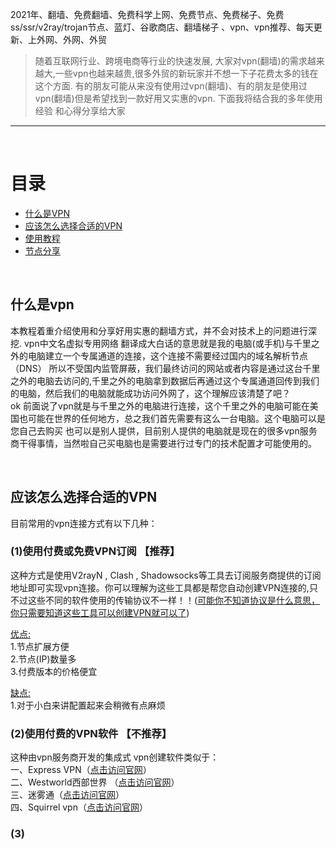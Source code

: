 2021年、翻墙、免费翻墙、免费科学上网、免费节点、免费梯子、免费ss/ssr/v2ray/trojan节点、蓝灯、谷歌商店、翻墙梯子 、vpn、vpn推荐、每天更新、上外网、外网、外贸

>随着互联网行业、跨境电商等行业的快速发展, 大家对vpn(翻墙)的需求越来越大,一些vpn也越来越贵,很多外贸的新玩家并不想一下子花费太多的钱在这个方面. 有的朋友可能从来没有使用过vpn(翻墙)、有的朋友是使用过vpn(翻墙)但是希望找到一款好用又实惠的vpn. 下面我将结合我的多年使用经验 和心得分享给大家

---

<br />

# 目录  
- [什么是VPN](#什么是VPN)
- [应该怎么选择合适的VPN](#应该怎么选择合适的VPN)
- [使用教程](#使用教程)
- [节点分享](#节点分享)
<br />


  
## 什么是vpn

本教程着重介绍使用和分享好用实惠的翻墙方式，并不会对技术上的问题进行深挖. vpn中文名虚拟专用网络 翻译成大白话的意思就是我的电脑(或手机)与千里之外的电脑建立一个专属通道的连接，这个连接不需要经过国内的域名解析节点（DNS） 所以不受国内监管屏蔽，我们最终访问的网站或者内容是通过这台千里之外的电脑去访问的,千里之外的电脑拿到数据后再通过这个专属通道回传到我们的电脑，然后我们的电脑就能成功访问外网了，这个理解应该清楚了吧？  
ok  前面说了vpn就是与千里之外的电脑进行连接，这个千里之外的电脑可能在美国也可能在世界的任何地方，总之我们首先需要有这么一台电脑。这个电脑可以是您自己去购买 也可以是别人提供，目前别人提供的电脑就是现在的很多vpn服务商干得事情，当然啦自己买电脑也是需要进行过专门的技术配置才可能使用的。

<br />

## 应该怎么选择合适的VPN  
目前常用的vpn连接方式有以下几种：  
### (1)使用付费或免费VPN订阅 【推荐】  
这种方式是使用V2rayN , Clash , Shadowsocks等工具去订阅服务商提供的订阅地址即可实现vpn连接。你可以理解为这些工具都是帮您自动创建VPN连接的,只不过这些不同的软件使用的传输协议不一样！！([可能你不知道协议是什么意思，你只需要知道这些工具可以创建VPN就可以了](#ll))  

[优点:](#优点)  
1.节点扩展方便   
2.节点(IP)数量多    
3.付费版本的价格便宜  

[缺点:](#缺点)    
1.对于小白来讲配置起来会稍微有点麻烦  

### (2)使用付费的VPN软件 【不推荐】 
这种由vpn服务商开发的集成式 vpn创建软件类似于：  
一、Express VPN（[点击访问官网](https://www.expressvpn.com/)）  
二、Westworld西部世界 （[点击访问官网](https://xbsj9729.website/)）  
三、迷雾通（[点击访问官网](https://geph.io/zhs/)）  
四、Squirrel vpn（[点击访问官网](https://www.squirrelvp.com/)）


### (3)  

